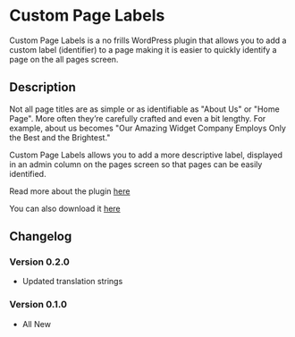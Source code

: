 # Custom Page Labels

Custom Page Labels is a no frills WordPress plugin that allows you to add a custom label (identifier) to a page making it is easier to quickly identify a page on the all pages screen.

## Description

Not all page titles are as simple or as identifiable as "About Us" or "Home Page". More often they’re carefully crafted and even a bit lengthy. For example, about us becomes "Our Amazing Widget Company Employs Only the Best and the Brightest."

Custom Page Labels allows you to add a more descriptive label, displayed in an admin column on the pages screen so that pages can be easily identified.

Read more about the plugin [here](http://jeremyjaymes.com/wordpress-plugin-custom-page-labels/)

You can also download it [here](https://wordpress.org/plugins/custom-page-labels/)

## Changelog

### Version 0.2.0
* Updated translation strings

### Version 0.1.0
* All New
